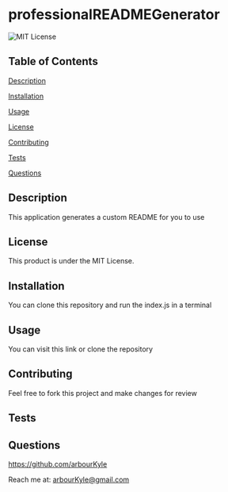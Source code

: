 # professionalREADMEGenerator
![MIT License](https://img.shields.io/badge/license-MIT%20License-blue.svg)
## Table of Contents

[Description](#description)

[Installation](#installation)

[Usage](#usage)

[License](#license)

[Contributing](#contributing)

[Tests](#tests)

[Questions](#questions)

## Description
This application generates a custom README for you to use

## License
This product is under the MIT License.

## Installation
You can clone this repository and run the index.js in a terminal

## Usage
You can visit this link or clone the repository

## Contributing
Feel free to fork this project and make changes for review

## Tests


## Questions
https://github.com/arbourKyle 

Reach me at: arbourKyle@gmail.com